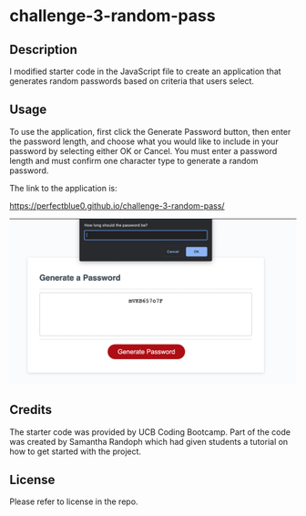 # challenge-3-random-pass

## Description

I modified starter code in the JavaScript file to create an application that generates random passwords based on criteria that users select.


## Usage

To use the application, first click the Generate Password button, then enter the password length, and choose what you would like to include in your password by selecting either OK or Cancel. You must enter a password length and must confirm one character type to generate a random password.

The link to the application is:

https://perfectblue0.github.io/challenge-3-random-pass/

![view of application with a randomnly generated password](./assets/random-pword-pic.png)



## Credits

The starter code was provided by UCB Coding Bootcamp. Part of the code was created by Samantha Randoph which had given students a tutorial on how to get started with the project.



## License

Please refer to license in the repo.